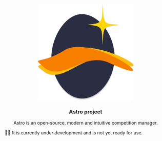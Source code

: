<br>
<div align="center">
  <a href="https://github.com/othneildrew/Best-README-Template">
    <img src="./img/Logo.svg" alt="Logo" width="300" height="300">
  </a>

  <h3 align="center">Astro project</h3>

  <p align="center">
    Astro is an open-source, modern and intuitive competition manager.
  </p>
</div>

👷‍♂️ It is currently under development and is not yet ready for use.